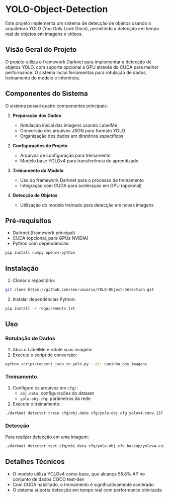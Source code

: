 # YOLO-Object-Detection

Este projeto implementa um sistema de detecção de objetos usando a arquitetura YOLO (You Only Look Once), permitindo a detecção em tempo real de objetos em imagens e vídeos.

## Visão Geral do Projeto

O projeto utiliza o framework Darknet para implementar a detecção de objetos YOLO, com suporte opcional a GPU através do CUDA para melhor performance. O sistema inclui ferramentas para rotulação de dados, treinamento do modelo e inferência.

## Componentes do Sistema

O sistema possui quatro componentes principais:

1. **Preparação dos Dados**
   - Rotulação inicial das imagens usando LabelMe
   - Conversão dos arquivos JSON para formato YOLO
   - Organização dos dados em diretórios específicos

2. **Configurações do Projeto**
   - Arquivos de configuração para treinamento
   - Modelo base YOLOv4 para transferência de aprendizado

3. **Treinamento do Modelo**
   - Uso do framework Darknet para o processo de treinamento
   - Integração com CUDA para aceleração em GPU (opcional)

4. **Detecção de Objetos**
   - Utilização do modelo treinado para detecção em novas imagens


## Pré-requisitos

* Darknet (framework principal)
* CUDA (opcional, para GPUs NVIDIA)
* Python com dependências:
```bash
pip install numpy opencv-python
```

## Instalação

1. Clonar o repositório:
```bash
git clone https://github.com/seu-usuario/YOLO-Object-Detection.git
```
2. Instalar dependências Python:
```bash
pip install -r requirements.txt
```

## Uso

### Rotulação de Dados

1. Abra o LabelMe e rotule suas imagens
2. Execute o script de conversão:
```bash
python script/convert_json_to_yolo.py --dir caminho_das_imagens
```

### Treinamento

1. Configure os arquivos em `cfg/`:
   - `obj.data`: configurações do dataset
   - `yolo-obj.cfg`: parâmetros da rede
2. Execute o treinamento:
```bash
./darknet detector train cfg/obj.data cfg/yolo-obj.cfg yolov4.conv.137 -dont_show -map
```

### Detecção

Para realizar detecção em uma imagem:
```bash
./darknet detector test cfg/obj.data cfg/yolo-obj.cfg backup/yolov4-custom_last.weights -thresh 0.25 caminho_imagem.jpg
```

## Detalhes Técnicos

* O modelo utiliza YOLOv4 como base, que alcança 55.8% AP no conjunto de dados COCO test-dev
* Com CUDA habilitado, o treinamento é significativamente acelerado
* O sistema suporta detecção em tempo real com performance otimizada

